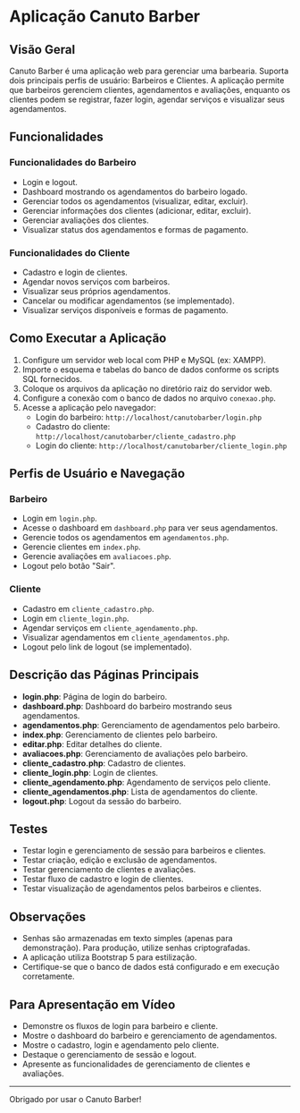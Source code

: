 # Aplicação Canuto Barber

## Visão Geral
Canuto Barber é uma aplicação web para gerenciar uma barbearia. Suporta dois principais perfis de usuário: Barbeiros e Clientes. A aplicação permite que barbeiros gerenciem clientes, agendamentos e avaliações, enquanto os clientes podem se registrar, fazer login, agendar serviços e visualizar seus agendamentos.

## Funcionalidades

### Funcionalidades do Barbeiro
- Login e logout.
- Dashboard mostrando os agendamentos do barbeiro logado.
- Gerenciar todos os agendamentos (visualizar, editar, excluir).
- Gerenciar informações dos clientes (adicionar, editar, excluir).
- Gerenciar avaliações dos clientes.
- Visualizar status dos agendamentos e formas de pagamento.

### Funcionalidades do Cliente
- Cadastro e login de clientes.
- Agendar novos serviços com barbeiros.
- Visualizar seus próprios agendamentos.
- Cancelar ou modificar agendamentos (se implementado).
- Visualizar serviços disponíveis e formas de pagamento.

## Como Executar a Aplicação
1. Configure um servidor web local com PHP e MySQL (ex: XAMPP).
2. Importe o esquema e tabelas do banco de dados conforme os scripts SQL fornecidos.
3. Coloque os arquivos da aplicação no diretório raiz do servidor web.
4. Configure a conexão com o banco de dados no arquivo `conexao.php`.
5. Acesse a aplicação pelo navegador:
   - Login do barbeiro: `http://localhost/canutobarber/login.php`
   - Cadastro do cliente: `http://localhost/canutobarber/cliente_cadastro.php`
   - Login do cliente: `http://localhost/canutobarber/cliente_login.php`

## Perfis de Usuário e Navegação

### Barbeiro
- Login em `login.php`.
- Acesse o dashboard em `dashboard.php` para ver seus agendamentos.
- Gerencie todos os agendamentos em `agendamentos.php`.
- Gerencie clientes em `index.php`.
- Gerencie avaliações em `avaliacoes.php`.
- Logout pelo botão "Sair".

### Cliente
- Cadastro em `cliente_cadastro.php`.
- Login em `cliente_login.php`.
- Agendar serviços em `cliente_agendamento.php`.
- Visualizar agendamentos em `cliente_agendamentos.php`.
- Logout pelo link de logout (se implementado).

## Descrição das Páginas Principais

- **login.php**: Página de login do barbeiro.
- **dashboard.php**: Dashboard do barbeiro mostrando seus agendamentos.
- **agendamentos.php**: Gerenciamento de agendamentos pelo barbeiro.
- **index.php**: Gerenciamento de clientes pelo barbeiro.
- **editar.php**: Editar detalhes do cliente.
- **avaliacoes.php**: Gerenciamento de avaliações pelo barbeiro.
- **cliente_cadastro.php**: Cadastro de clientes.
- **cliente_login.php**: Login de clientes.
- **cliente_agendamento.php**: Agendamento de serviços pelo cliente.
- **cliente_agendamentos.php**: Lista de agendamentos do cliente.
- **logout.php**: Logout da sessão do barbeiro.

## Testes
- Testar login e gerenciamento de sessão para barbeiros e clientes.
- Testar criação, edição e exclusão de agendamentos.
- Testar gerenciamento de clientes e avaliações.
- Testar fluxo de cadastro e login de clientes.
- Testar visualização de agendamentos pelos barbeiros e clientes.

## Observações
- Senhas são armazenadas em texto simples (apenas para demonstração). Para produção, utilize senhas criptografadas.
- A aplicação utiliza Bootstrap 5 para estilização.
- Certifique-se que o banco de dados está configurado e em execução corretamente.

## Para Apresentação em Vídeo
- Demonstre os fluxos de login para barbeiro e cliente.
- Mostre o dashboard do barbeiro e gerenciamento de agendamentos.
- Mostre o cadastro, login e agendamento pelo cliente.
- Destaque o gerenciamento de sessão e logout.
- Apresente as funcionalidades de gerenciamento de clientes e avaliações.

---

Obrigado por usar o Canuto Barber!
